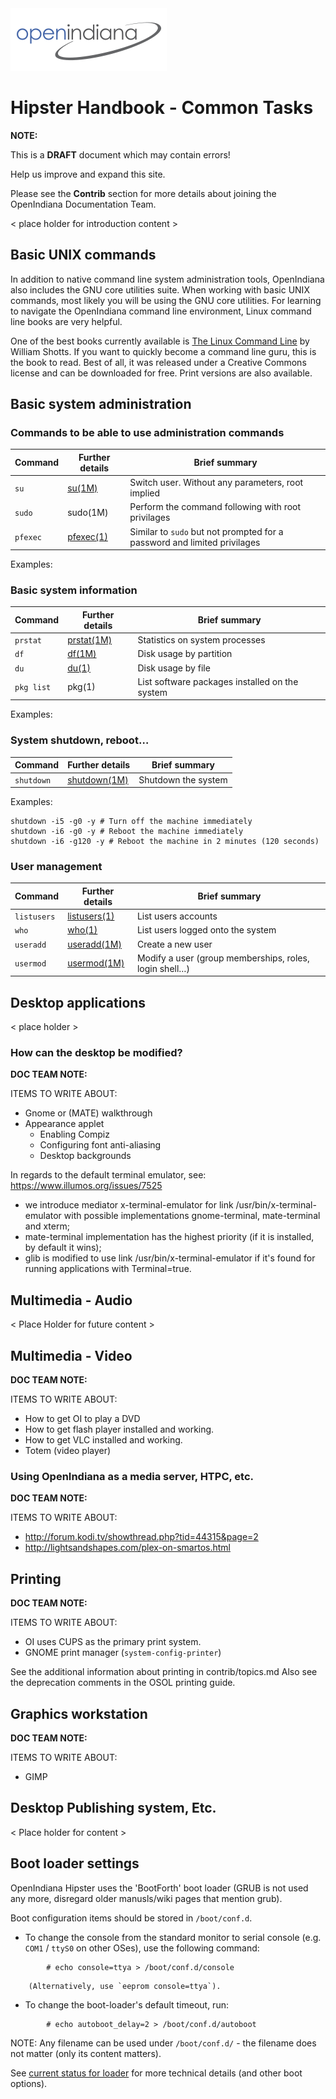 <!--

The contents of this Documentation are subject to the Public Documentation License Version 1.01
 (the "License"); you may only use this Documentation if you comply with the terms of this License.
A copy of the License is available at http://illumos.org/license/PDL.


The Original Documentation is _________________.

The Initial Writer of the Original Documentation is ___________ Copyright (C)_________[Insert year(s)].
All Rights Reserved. (Initial Writer contact(s):________________[Insert hyperlink/alias]).

Contributor(s): ______________________________________.

Portions created by ______ are Copyright (C)_________[Insert year(s)].
All Rights Reserved. (Contributor contact(s):________________[Insert hyperlink/alias]).

-->

<img src = "../../Openindiana.png">

# Hipster Handbook - Common Tasks

<i class="fa fa-info-circle fa-lg" aria-hidden="true"></i> **NOTE:**
<div class="well">
<p>This is a <b>DRAFT</b> document which may contain errors!</p>
<p>Help us improve and expand this site.</p>
<p>Please see the <b>Contrib</b> section for more details about joining the OpenIndiana Documentation Team.</p>
</div>

< place holder for introduction content >


## Basic UNIX commands

In addition to native command line system administration tools, OpenIndiana also includes the GNU core utilities suite.
When working with basic UNIX commands, most likely you will be using the GNU core utilities.
For learning to navigate the OpenIndiana command line environment, Linux command line books are very helpful.

One of the best books currently available is [The Linux Command Line](http://linuxcommand.org/tlcl.php) by William Shotts.
If you want to quickly become a command line guru, this is the book to read.
Best of all, it was released under a Creative Commons license and can be downloaded for free.
Print versions are also available.


## Basic system administration

### Commands to be able to use administration commands

| Command | Further details | Brief summary
| --- | --- | ---
| `su` | [su(1M)](https://illumos.org/man/1M/su) | Switch user. Without any parameters, root implied
| `sudo` | sudo(1M) | Perform the command following with root privilages
| `pfexec` | [pfexec(1)](https://illumos.org/man/1/pfexec) | Similar to `sudo` but not prompted for a password and limited privilages

Examples:

### Basic system information

| Command | Further details | Brief summary
| --- | --- | ---
| `prstat` | [prstat(1M)](https://illumos.org/man/1M/prstat) | Statistics on system processes
| `df` | [df(1M)](https://illumos.org/man/1m/df) | Disk usage by partition
| `du` | [du(1)](https://illumos.org/man/1/du) | Disk usage by file
| `pkg list` | pkg(1) | List software packages installed on the system

Examples:

### System shutdown, reboot…

| Command | Further details | Brief summary
| --- | --- | ---
| `shutdown` | [shutdown(1M)](https://illumos.org/man/1M/shutdown) | Shutdown the system

Examples:

```
shutdown -i5 -g0 -y # Turn off the machine immediately
shutdown -i6 -g0 -y # Reboot the machine immediately
shutdown -i6 -g120 -y # Reboot the machine in 2 minutes (120 seconds)
```

### User management

| Command | Further details | Brief summary
| --- | --- | ---
| `listusers` | [listusers(1)](https://illumos.org/man/1/listusers) | List users accounts
| `who` | [who(1)](https://illumos.org/man/1/who) | List users logged onto the system
| `useradd` | [useradd(1M)](https://illumos.org/man/1M/useradd) | Create a new user
| `usermod` | [usermod(1M)](https://illumos.org/man/1M/usermod) | Modify a user (group memberships, roles, login shell…)


## Desktop applications

< place holder >


### How can the desktop be modified?

<i class="fa fa-info-circle fa-lg" aria-hidden="true"></i> **DOC TEAM NOTE:**
<div class="well">
ITEMS TO WRITE ABOUT:

* Gnome or (MATE) walkthrough
* Appearance applet
    * Enabling Compiz
    * Configuring font anti-aliasing
    * Desktop backgrounds

In regards to the default terminal emulator, see: <https://www.illumos.org/issues/7525>

* we introduce mediator x-terminal-emulator for link /usr/bin/x-terminal-emulator with possible implementations gnome-terminal, mate-terminal and xterm;
* mate-terminal implementation has the highest priority (if it is installed, by default it wins);
* glib is modified to use link /usr/bin/x-terminal-emulator if it's found for running applications with Terminal=true.
</div>


## Multimedia - Audio

< Place Holder for future content >


## Multimedia - Video

<i class="fa fa-info-circle fa-lg" aria-hidden="true"></i> **DOC TEAM NOTE:**
<div class="well">
ITEMS TO WRITE ABOUT:

* How to get OI to play a DVD
* How to get flash player installed and working.
* How to get VLC installed and working.
* Totem (video player)

</div>


### Using OpenIndiana as a media server, HTPC, etc.

<i class="fa fa-info-circle fa-lg" aria-hidden="true"></i> **DOC TEAM NOTE:**
<div class="well">
ITEMS TO WRITE ABOUT:

* <http://forum.kodi.tv/showthread.php?tid=44315&page=2>
* <http://lightsandshapes.com/plex-on-smartos.html>

</div>


## Printing

<i class="fa fa-info-circle fa-lg" aria-hidden="true"></i> **DOC TEAM NOTE:**
<div class="well">
ITEMS TO WRITE ABOUT:

* OI uses CUPS as the primary print system.
* GNOME print manager (`system-config-printer`)

See the additional information about printing in contrib/topics.md
Also see the deprecation comments in the OSOL printing guide.

</div>


## Graphics workstation

<i class="fa fa-info-circle fa-lg" aria-hidden="true"></i> **DOC TEAM NOTE:**
<div class="well">
ITEMS TO WRITE ABOUT:

* GIMP

</div>


## Desktop Publishing system, Etc.

< Place holder for content >

## Boot loader settings

OpenIndiana Hipster uses the 'BootForth' boot loader (GRUB is not used any
more, disregard older manusls/wiki pages that mention grub).

Boot configuration items should be stored in `/boot/conf.d`.

* To change the console from the standard monitor to serial console
    (e.g. `COM1` / `ttyS0` on other OSes), use the following command:

```
        # echo console=ttya > /boot/conf.d/console
```

```
    (Alternatively, use `eeprom console=ttya`).
```

* To change the boot-loader's default timeout, run:

```
        # echo autoboot_delay=2 > /boot/conf.d/autoboot
```


NOTE:
Any filename can be used under `/boot/conf.d/` - the filename does not
matter (only its content matters).

See [current status for loader](https://wiki.illumos.org/display/illumos/Current+status+for+loader)
for more technical details (and other boot options).
